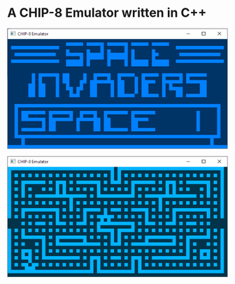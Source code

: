# A CHIP-8 Emulator written in C++

![Space Invaders running on Windows](https://raw.githubusercontent.com/astimonov/chip_8_emu_cpp/master/screenshots/invaders_win.png)

![Blinky on Windows](https://raw.githubusercontent.com/astimonov/chip_8_emu_cpp/master/screenshots/blinky_win.png)
